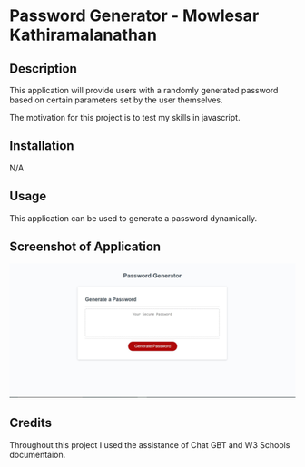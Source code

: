 # Password Generator - Mowlesar Kathiramalanathan

## Description

This application will provide users with a randomly generated password based on certain parameters set by the user themselves. 

The motivation for this project is to test my skills in javascript. 

## Installation 

N/A

## Usage 

This application can be used to generate a password dynamically. 

## Screenshot of Application 

![Alt text](<Application Screenshot.JPG>)

## Credits

Throughout this project I used the assistance of Chat GBT and W3 Schools documentaion. 